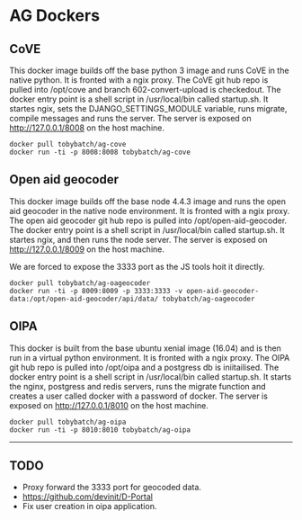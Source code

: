 # AG Dockers

## CoVE

This docker image builds off the base python 3 image and runs CoVE in the native python.  It is fronted with a ngix proxy.  The CoVE git hub repo is pulled into /opt/cove and branch 602-convert-upload is checkedout.  The docker entry point is a shell script in /usr/local/bin called startup.sh.  It startes ngix, sets the DJANGO_SETTINGS_MODULE variable, runs migrate, compile messages and runs the server.  The server is exposed on http://127.0.0.1/8008 on the host machine.

    docker pull tobybatch/ag-cove
    docker run -ti -p 8008:8008 tobybatch/ag-cove

## Open aid geocoder

This docker image builds off the base node 4.4.3 image and runs the open aid geocoder in the native node environment.  It is fronted with a ngix proxy.  The open aid geocoder git hub repo is pulled into /opt/open-aid-geocoder.  The docker entry point is a shell script in /usr/local/bin called startup.sh.  It startes ngix, and then runs the node server.  The server is exposed on http://127.0.0.1/8009 on the host machine.

We are forced to expose the 3333 port as the JS tools hoit it directly.

    docker pull tobybatch/ag-oageocoder
    docker run -ti -p 8009:8009 -p 3333:3333 -v open-aid-geocoder-data:/opt/open-aid-geocoder/api/data/ tobybatch/ag-oageocoder

## OIPA

This docker is built from the base ubuntu xenial image (16.04) and is then run in a virtual python environment.  It is fronted with a ngix proxy.  The OIPA git hub repo is pulled into /opt/oipa and a postgress db is iniitailised.  The docker entry point is a shell script in /usr/local/bin called startup.sh.  It starts the nginx, postgress and redis servers, runs the migrate function and creates a user called docker with a password of docker.  The server is exposed on http://127.0.0.1/8010 on the host machine.

    docker pull tobybatch/ag-oipa
    docker run -ti -p 8010:8010 tobybatch/ag-oipa

--------------------

## TODO

 * Proxy forward the 3333 port for geocoded data.
 * https://github.com/devinit/D-Portal
 * Fix user creation in oipa application.
